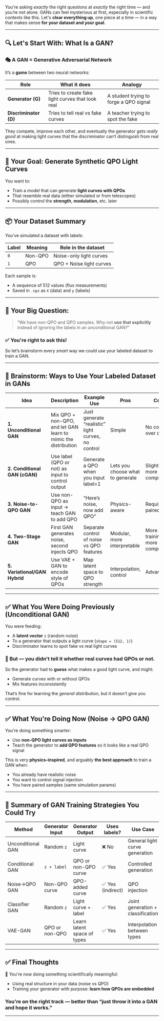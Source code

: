 You're asking *exactly* the right questions at *exactly* the right time — and you’re not alone. GANs can feel mysterious at first, especially in scientific contexts like this. Let's **clear everything up**, one piece at a time — in a way that makes sense **for your dataset and your goal**.

---

## 🔍 Let's Start With: What Is a GAN?

### 🎭 A GAN = Generative Adversarial Network

It’s a **game** between two neural networks:

| Role | What it does | Analogy |
|------|---------------|---------|
| **Generator (G)** | Tries to create fake light curves that look real | A student trying to forge a QPO signal |
| **Discriminator (D)** | Tries to tell real vs fake curves | A teacher trying to spot the fake |

They compete, improve each other, and eventually the generator gets *really good* at making light curves that the discriminator can’t distinguish from real ones.

---

## 🎯 Your Goal: Generate **Synthetic QPO Light Curves**

You want to:
- Train a model that can generate **light curves with QPOs**
- That resemble real data (either simulated or from telescopes)
- Possibly control the **strength**, **modulation**, etc. later

---

## 📦 Your Dataset Summary

You’ve simulated a dataset with labels:

| Label | Meaning     | Role in the dataset   |
|-------|-------------|------------------------|
| `0`   | Non-QPO     | Noise-only light curves |
| `1`   | QPO         | QPO + Noise light curves |

Each sample is:
- A sequence of 512 values (flux measurements)
- Saved in `.npz` as `X` (data) and `y` (labels)

---

## 💭 Your Big Question:
> “We have non-QPO and QPO samples. Why not **use that explicitly** instead of ignoring the labels in an unconditional GAN?”

### ✅ You're right to ask this!

So let’s brainstorm every *smart* way we could use your labeled dataset to train a GAN.

---

## 🧠 Brainstorm: Ways to Use Your Labeled Dataset in GANs

| Idea | Description | Example Use | Pros | Cons |
|------|-------------|-------------|------|------|
| **1. Unconditional GAN** | Mix QPO + non-QPO, and let GAN learn to mimic the distribution | Just generate “realistic” light curves, no control | Simple | No control over output |
| **2. Conditional GAN (cGAN)** | Use label (QPO or not) as input to control output | Generate a QPO when you input label=1 | Lets you choose what to generate | Slightly more complex |
| **3. Noise-to-QPO GAN** | Use non-QPO as input → teach GAN to add QPO | “Here’s noise, now add QPO” | Physics-aware | Requires paired data |
| **4. Two-Stage GAN** | First GAN generates noise, second injects QPO | Separate control of noise vs QPO features | Modular, more interpretable | More training, more components |
| **5. Variational/GAN Hybrid** | Use VAE + GAN to encode style of QPOs | Map latent space to QPO strength | Interpolation, control | Advanced |

---

## ✅ What You Were Doing Previously (Unconditional GAN)

You were feeding:
- A **latent vector** `z` (random noise)
- To a generator that outputs a light curve (`shape = (512, 1)`)
- Discriminator learns to spot fake vs real light curves

### 🚫 But — you didn't tell it whether real curves had QPOs or not.
So the generator had to **guess** what makes a good light curve, and might:
- Generate curves with or without QPOs
- Mix features inconsistently

That’s fine for learning the *general distribution*, but it doesn’t give you control.

---

## ✅ What You're Doing Now (Noise → QPO GAN)

You're doing something smarter:
- Use **non-QPO light curves as inputs**
- Teach the generator to **add QPO features** so it looks like a real QPO signal

This is very **physics-inspired**, and arguably **the best approach** to train a GAN when:
- You already have realistic noise
- You want to control signal injection
- You have paired samples (same simulation params)

---

## 🧠 Summary of GAN Training Strategies You Could Try

| Method              | Generator Input       | Generator Output          | Uses labels? | Use Case |
|---------------------|-----------------------|----------------------------|--------------|----------|
| Unconditional GAN   | Random `z`            | Light curve                | ❌ No         | General light curve generation |
| Conditional GAN     | `z + label`           | QPO or non-QPO curve       | ✅ Yes        | Controlled generation |
| Noise→QPO GAN       | Non-QPO curve         | QPO-added curve            | ✅ Yes (indirect) | QPO injection |
| Classifier GAN      | Random `z`            | Light curve + label        | ✅ Yes        | Joint generation + classification |
| VAE-GAN             | QPO or non-QPO        | Learn latent space of types| ✅ Yes        | Interpolation between types |

---

## ✅ Final Thoughts

🎯 You're now doing something scientifically meaningful:
- Using real structure in your data (noise vs QPO)
- Training your generator with purpose: **learn how QPOs are embedded**

### You're on the right track — better than “just throw it into a GAN and hope it works.”

---